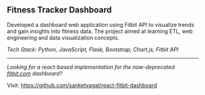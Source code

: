 ## Fitness Tracker Dashboard

Developed a dashboard web application using Fitbit API to visualize trends and gain insights into fitness data. The project aimed at learning ETL, web engineering and data visualization concepts.

*Tech Stack: Python, JavaScript, Flask, Bootstrap, Chart.js, Fitbit API*

---
*Looking for a react-based implementation for the now-deprecated [fitbit.com](fitbit.com) dashboard?* 

Visit: https://github.com/sanketvagal/react-fitbit-dashboard
